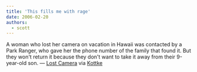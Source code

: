 ```yaml
---
title: 'This fills me with rage'
date: 2006-02-20
authors:
  - scott
---
```


A woman who lost her camera on vacation in Hawaii was contacted by a Park Ranger, who gave her the phone number of the family that found it. But they won't return it because they don't want to take it away from their 9-year-old son. — [Lost Camera](http://lostcamera.blogspot.com/2006/02/camera-unlost-but-not-quite-found.html) via [Kottke](http://kottke.org/)
